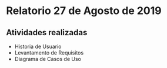 # Relatorio 27 de Agosto de 2019


## Atividades realizadas
* Historia de Usuario
* Levantamento de Requisitos
* Diagrama de Casos de Uso
